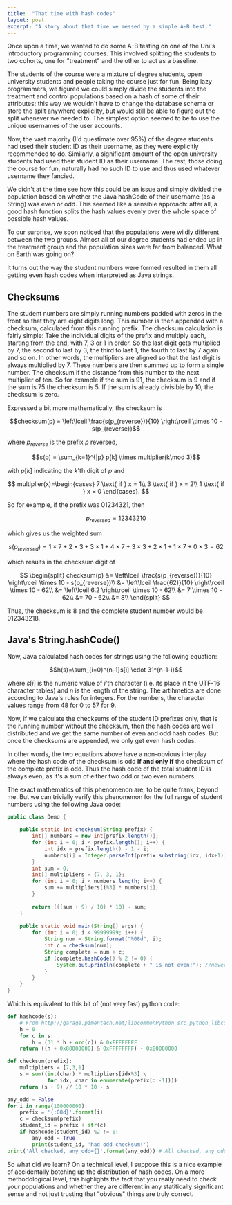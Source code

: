 ```yaml
---
title:  "That time with hash codes"
layout: post
excerpt: "A story about that time we messed by a simple A-B test."
---
```


Once upon a time, we wanted to do some A-B testing on one of the Uni's introductory programming courses. This involved splitting the students to two cohorts, one for "treatment" and the other to act as a baseline.

The students of the course were a mixture of degree students, open university students and people taking the course just for fun. Being lazy programmers, we figured we could simply divide the students into the treatment and control populations based on a hash of some of their attributes: this way we wouldn't have to change the database schema or store the split anywhere explicilty, but would still be able to figure out the split whenever we needed to. The simplest option seemed to be to use the unique usernames of the user accounts.

Now, the vast majority (I'd questimate over 95%) of the degree students had used their student ID as their username, as they were explicitly recommended to do. Similarly, a significant amount of the open university students had used their student ID as their username. The rest, those doing the course for fun, naturally had no such ID to use and thus used whatever username they fancied.

We didn't at the time see how this could be an issue and simply divided the population based on whether the Java hashCode of their username (as a String) was even or odd. This seemed like a sensible approach: after all, a good hash function splits the hash values evenly over the whole space of possible hash values.

To our surprise, we soon noticed that the populations were wildly different between the two groups. Almost all of our degree students had ended up in the treatment group and the population sizes were far from balanced. What on Earth was going on?

It turns out the way the student numbers were formed resulted in them all getting even hash codes when interpreted as Java strings.

## Checksums

The student numbers are simply running numbers padded with zeros in the front so that they are eight digits long. This number is then appended with a checksum, calculated from this running prefix. The checksum calculation is fairly simple: Take the individual digits of the prefix and multiply each, starting from the end, with 7, 3 or 1 in order. So the last digit gets multiplied by 7, the second to last by 3, the third to last 1, the fourth to last by 7 again and so on. In other words, the multipliers are aligned so that the last digit is always multiplied by 7. These numbers are then summed up to form a single number. The checksum if the distance from this number to the next multiplier of ten. So for example if the sum is 91, the checksum is 9 and if the sum is 75 the checksum is 5. If the sum is already divisible by 10, the checksum is zero.

Expressed a bit more mathematically, the checksum is

$$checksum(p) = \left\lceil \frac{s(p_{reverse})}{10} \right\rceil \times 10 - s(p_{reverse})$$

where $p_{reverse}$ is the prefix $p$ reversed, 

$$s(p) = \sum_{k=1}^{|p} p[k] \times multiplier(k\mod 3)$$

with $p[k]$ indicating the $k$'th digit of $p$ and

$$
  multiplier(x)=\begin{cases}
               7 \text{ if } x = 1\\
               3 \text{ if } x = 2\\
               1 \text{ if } x = 0
            \end{cases}.
$$

So for example, if the prefix was 01234321, then

$$p_{reversed} = 12343210$$

which gives us the weighted sum

$$s(p_{reversed}) = 1 \times 7 + 2 \times 3 + 3 \times 1 + 4 \times 7 + 3 \times 3 + 2 \times 1 + 1 \times 7 + 0 \times 3 = 62$$

which results in the checksum digit of

$$
\begin{split}
    checksum(p) &= \left\lceil \frac{s(p_{reverse})}{10} \right\rceil \times 10 - s(p_{reverse})\\
        &= \left\lceil \frac{62)}{10} \right\rceil \times 10 - 62\\
        &= \left\lceil 6.2 \right\rceil \times 10 - 62\\
        &= 7 \times 10 - 62\\
        &= 70 - 62\\
        &= 8\\
\end{split}
$$

Thus, the checksum is 8 and the complete student number would be 012343218.

## Java's String.hashCode()
Now, Java calculated hash codes for strings using the following equation:

$$h(s)=\sum_{i=0}^{n-1}s[i] \cdot 31^{n-1-i}$$

where $s[i]$ is the numeric value of $i$'th character (i.e. its place in the UTF-16 character tables) and $n$ is the length of the string. The artihmetics are done according to Java's rules for integers. For the numbers, the character values range from 48 for 0 to 57 for 9.

Now, if we calculate the checksums of the student ID prefixes only, that is the running number without the checksum, then the hash codes are well distributed and we get the same number of even and odd hash codes. But once the checksums are appended, we only get even hash codes.

In other words, the two equations above have a non-obvious interplay where the hash code of the checksum is odd **if and only if** the checksum of the complete prefix is odd. Thus the hash code of the total student ID is always even, as it's a sum of either two odd or two even numbers.

The exact mathematics of this phenomenon are, to be quite frank, beyond me. But we can trivially verify this phenomenon for the full range of student numbers using the following Java code:

```Java
public class Demo {

    public static int checksum(String prefix) {
        int[] numbers = new int[prefix.length()];
        for (int i = 0; i < prefix.length(); i++) {
            int idx = prefix.length() - 1 - i; 
            numbers[i] = Integer.parseInt(prefix.substring(idx, idx+1));
        }
        int sum = 0;
        int[] multipliers = {7, 3, 1};
        for (int i = 0; i < numbers.length; i++) {
            sum += multipliers[i%3] * numbers[i];
        }
        
        return (((sum + 9) / 10) * 10) - sum;
    }
    
    public static void main(String[] args) {
        for (int i = 0; i < 99999999; i++) {
            String num = String.format("%08d", i);
            int c = checksum(num);
            String complete = num + c;
            if (complete.hashCode() % 2 != 0) {
                System.out.println(complete + " is not even!"); //never reached
            }
        }
    }
}
```


Which is equivalent to this bit of (not very fast) python code:

```Python
def hashcode(s):
    # From http://garage.pimentech.net/libcommonPython_src_python_libcommon_javastringhashcode/
    h = 0
    for c in s:
        h = (31 * h + ord(c)) & 0xFFFFFFFF
    return ((h + 0x80000000) & 0xFFFFFFFF) - 0x80000000

def checksum(prefix):
    multipliers = [7,3,1]
    s = sum((int(char) * multipliers[idx%3] \
             for idx, char in enumerate(prefix[::-1])))
    return (s + 9) // 10 * 10 - s

any_odd = False
for i in range(100000000):
    prefix = '{:08d}'.format(i)
    c = checksum(prefix)
    student_id = prefix + str(c)
    if hashcode(student_id) %2 != 0:
        any_odd = True
        print(student_id, 'had odd checksum!')
print('All checked, any_odd={}'.format(any_odd)) # All checked, any_odd=False
```

So what did we learn? On a technical level, I suppose this is a nice example of accidentally botching up the distribution of hash codes. On a more methodological level, this highlights the fact that you really need to check your populations and whether they are different in any statitically significant sense and not just trusting that "obvious" things are truly correct.